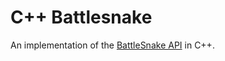 # C++ Battlesnake

An implementation of the [BattleSnake API](https://docs.battlesnake.com/api) in C++. 